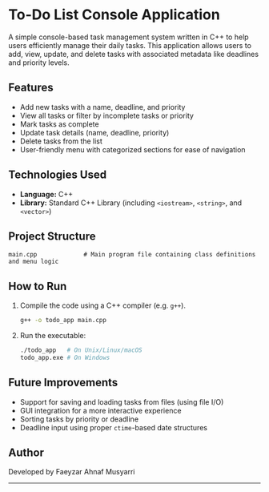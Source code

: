 # To-Do List Console Application

A simple console-based task management system written in C++ to help users efficiently manage their daily tasks. This application allows users to add, view, update, and delete tasks with associated metadata like deadlines and priority levels.

## Features

* Add new tasks with a name, deadline, and priority
* View all tasks or filter by incomplete tasks or priority
* Mark tasks as complete
* Update task details (name, deadline, priority)
* Delete tasks from the list
* User-friendly menu with categorized sections for ease of navigation

## Technologies Used

* **Language:** C++
* **Library:** Standard C++ Library (including `<iostream>`, `<string>`, and `<vector>`)

## Project Structure

```
main.cpp             # Main program file containing class definitions and menu logic
```

## How to Run

1. Compile the code using a C++ compiler (e.g. `g++`).

   ```sh
   g++ -o todo_app main.cpp
   ```

2. Run the executable:

   ```sh
   ./todo_app   # On Unix/Linux/macOS
   todo_app.exe # On Windows
   ```

## Future Improvements

* Support for saving and loading tasks from files (using file I/O)
* GUI integration for a more interactive experience
* Sorting tasks by priority or deadline
* Deadline input using proper `ctime`-based date structures

## Author

Developed by Faeyzar Ahnaf Musyarri

---
